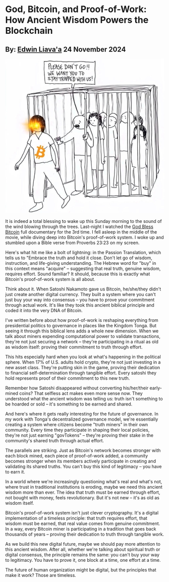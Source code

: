 # God, Bitcoin, and Proof-of-Work: How Ancient Wisdom Powers the Blockchain
## By: [Edwin Liava'a](https://github.com/EdwinLiavaa) 24 November 2024

<p align="center">
 <img width="800" src="https://github.com/EdwinLiavaa/liavaa.space/blob/main/blog/20241124/pic.png">
</p>

It is indeed a total blessing to wake up this Sunday morning to the sound of the wind blowing through the trees. Last-night I watched the [God Bless Bitcoin](https://youtu.be/oksraL7wN6Q?feature=shared) full documentary for the 3rd time. I fell asleep in the middle of the movie, while diving deep into Bitcoin's proof-of-work system. I woke up and stumbled upon a Bible verse from Proverbs 23:23 on my screen. 

Here's what hit me like a bolt of lightning: in the Passion Translation, which tells us to "Embrace the truth and hold it close. Don't let go of wisdom, instruction, and life-giving understanding. The Hebrew word for "buy" in this context means "acquire" – suggesting that real truth, genuine wisdom, requires effort. Sound familiar? It should, because this is exactly what Bitcoin's proof-of-work system is all about.

Think about it. When Satoshi Nakamoto gave us Bitcoin, he/she/they didn't just create another digital currency. They built a system where you can't just buy your way into consensus – you have to prove your commitment through actual work. It's like they took this ancient biblical principle and coded it into the very DNA of Bitcoin.

I've written before about how proof-of-work is reshaping everything from presidential politics to governance in places like the Kingdom Tonga. But seeing it through this biblical lens adds a whole new dimension. When we talk about miners expending computational power to validate transactions, they're not just securing a network – they're participating in a ritual as old as wisdom itself: proving their commitment to truth through effort.

This hits especially hard when you look at what's happening in the political sphere. When 17% of U.S. adults hold crypto, they're not just investing in a new asset class. They're putting skin in the game, proving their dedication to financial self-determination through tangible effort. Every satoshi they hold represents proof of their commitment to this new truth.

Remember how Satoshi disappeared without converting his/her/their early-mined coins? That selfless act makes even more sense now. They understood what the ancient wisdom was telling us: truth isn't something to be hoarded or sold – it's something to be earned and shared.

And here's where it gets really interesting for the future of governance. In my work with Tonga's decentralized governance model, we're essentially creating a system where citizens become "truth miners" in their own community. Every time they participate in shaping their local policies, they're not just earning "govTokens" – they're proving their stake in the community's shared truth through actual effort.

The parallels are striking. Just as Bitcoin's network becomes stronger with each block mined, each piece of proof-of-work added, a community becomes stronger when its members actively participate in creating and validating its shared truths. You can't buy this kind of legitimacy – you have to earn it.

In a world where we're increasingly questioning what's real and what's not, where trust in traditional institutions is eroding, maybe we need this ancient wisdom more than ever. The idea that truth must be earned through effort, not bought with money, feels revolutionary. But it's not new – it's as old as wisdom itself.

Bitcoin's proof-of-work system isn't just clever cryptography. It's a digital implementation of a timeless principle: that truth requires effort, that wisdom must be earned, that real value comes from genuine commitment. In a way, every Bitcoin miner is participating in a tradition that goes back thousands of years – proving their dedication to truth through tangible work.

As we build this new digital future, maybe we should pay more attention to this ancient wisdom. After all, whether we're talking about spiritual truth or digital consensus, the principle remains the same: you can't buy your way to legitimacy. You have to prove it, one block at a time, one effort at a time.

The future of human organization might be digital, but the principles that make it work? Those are timeless.
